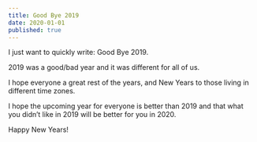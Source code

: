 ```yaml
---
title: Good Bye 2019
date: 2020-01-01
published: true
---
```


I just want to quickly write: Good Bye 2019.

2019 was a good/bad year and it was different for all of us.

I hope everyone a great rest of the years, and New Years to those living in different time zones.

I hope the upcoming year for everyone is better than 2019 and that what you didn’t like in 2019 will be better for you in 2020.

Happy New Years!
